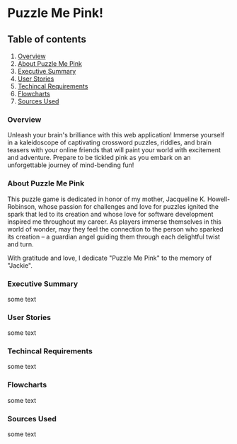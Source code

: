 # Puzzle Me Pink!
## Table of contents
1. [Overview](#overview)
2. [About Puzzle Me Pink](#about)
3. [Executive Summary](#summary)
4. [User Stories](#user-stories)
5. [Techincal Requirements](#tech-reqs)
6. [Flowcharts](#charts)
7. [Sources Used](#resources)

### Overview <a name="overview"></a>
Unleash your brain's brilliance with this web application! Immerse yourself in a kaleidoscope of captivating crossword puzzles, riddles, and brain teasers with your online friends that will paint your world with excitement and adventure. Prepare to be tickled pink as you embark on an unforgettable journey of mind-bending fun!

### About Puzzle Me Pink <a name="about"></a>
This puzzle game is dedicated in honor of my mother, Jacqueline K. Howell-Robinson, whose passion for challenges and love for puzzles ignited the spark that led to its creation and whose love for software development inspired me throughout my career. As players immerse themselves in this world of wonder, may they feel the connection to the person who sparked its creation – a guardian angel guiding them through each delightful twist and turn.

With gratitude and love, I dedicate "Puzzle Me Pink" to the memory of "Jackie".

### Executive Summary <a name="summary"></a>
some text

### User Stories <a name="user-stories"></a>
some text

### Techincal Requirements <a name="tech-reqs"></a>
some text

### Flowcharts <a name="charts"></a>
some text

### Sources Used <a name="resources"></a>
some text
